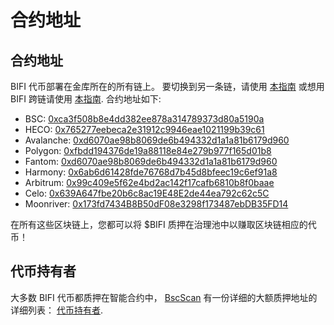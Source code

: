 # 合约地址

## 合约地址

BIFI 代币部署在金库所在的所有链上。 要切换到另一条链，请使用 [本指南](../how-to-guides/how-to-add-and-switch-networks-on-beefy-finance.md) 或想用 BIFI 跨链请使用 [本指南](../how-to-guides/how-to-bridge-bifi-cross-chain.md). 合约地址如下:

* BSC: [0xca3f508b8e4dd382ee878a314789373d80a5190a](https://bscscan.com/token/0xca3f508b8e4dd382ee878a314789373d80a5190a)
* HECO: [0x765277eebeca2e31912c9946eae1021199b39c61](https://hecoinfo.com/token/0x765277eebeca2e31912c9946eae1021199b39c61)
* Avalanche: [0xd6070ae98b8069de6b494332d1a1a81b6179d960](https://avascan.info/blockchain/c/token/0xd6070ae98b8069de6b494332d1a1a81b6179d960)
* Polygon: [0xfbdd194376de19a88118e84e279b977f165d01b8](https://polygonscan.com/token/0xFbdd194376de19a88118e84E279b977f165d01b8)
* Fantom: [0xd6070ae98b8069de6b494332d1a1a81b6179d960](https://ftmscan.com/token/0xd6070ae98b8069de6b494332d1a1a81b6179d960)
* Harmony: [0x6ab6d61428fde76768d7b45d8bfeec19c6ef91a8](https://explorer.harmony.one/address/0x6ab6d61428fde76768d7b45d8bfeec19c6ef91a8)
* Arbitrum: [0x99c409e5f62e4bd2ac142f17cafb6810b8f0baae](https://arbiscan.io/token/0x99c409e5f62e4bd2ac142f17cafb6810b8f0baae)
* Celo: [0x639A647fbe20b6c8ac19E48E2de44ea792c62c5C](https://explorer.celo.org/token/0x639A647fbe20b6c8ac19E48E2de44ea792c62c5C/token-transfers)
* Moonriver: [0x173fd7434B8B50dF08e3298f173487ebDB35FD14](https://moonriver.moonscan.io/token/0x173fd7434B8B50dF08e3298f173487ebDB35FD14)

在所有这些区块链上，您都可以将 $BIFI 质押在治理池中以赚取区块链相应的代币！

## 代币持有者

大多数 BIFI 代币都质押在智能合约中， [BscScan](https://bscscan.com/) 有一份详细的大额质押地址的详细列表： [代币持有者](https://bscscan.com/token/tokenholderchart/0xca3f508b8e4dd382ee878a314789373d80a5190a).

